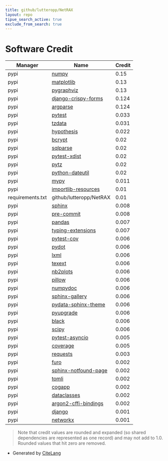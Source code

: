 ```yaml
---
title: github/lutteropp/NetRAX
layout: repo
tipue_search_active: true
exclude_from_search: true
---
```

# Software Credit

|Manager|Name|Credit|
|-------|----|------|
|pypi|[numpy](https://www.numpy.org)|0.15|
|pypi|[matplotlib](https://matplotlib.org)|0.13|
|pypi|[pygraphviz](http://pygraphviz.github.io)|0.13|
|pypi|[django-crispy-forms](https://github.com/django-crispy-forms/django-crispy-forms)|0.124|
|pypi|[argparse](https://github.com/ThomasWaldmann/argparse/)|0.124|
|pypi|[pytest](https://pypi.org/project/pytest)|0.033|
|pypi|[tzdata](https://github.com/python/tzdata)|0.031|
|pypi|[hypothesis](https://pypi.org/project/hypothesis)|0.022|
|pypi|[bcrypt](https://github.com/pyca/bcrypt/)|0.02|
|pypi|[sqlparse](https://github.com/andialbrecht/sqlparse)|0.02|
|pypi|[pytest-xdist](https://pypi.org/project/pytest-xdist)|0.02|
|pypi|[pytz](https://pypi.org/project/pytz)|0.02|
|pypi|[python-dateutil](https://pypi.org/project/python-dateutil)|0.02|
|pypi|[mypy](https://pypi.org/project/mypy)|0.011|
|pypi|[importlib-resources](https://pypi.org/project/importlib-resources)|0.01|
|requirements.txt|github/lutteropp/NetRAX|0.01|
|pypi|[sphinx](https://pypi.org/project/sphinx)|0.008|
|pypi|[pre-commit](https://pypi.org/project/pre-commit)|0.008|
|pypi|[pandas](https://pandas.pydata.org)|0.007|
|pypi|[typing-extensions](https://pypi.org/project/typing-extensions)|0.007|
|pypi|[pytest-cov](https://github.com/pytest-dev/pytest-cov)|0.006|
|pypi|[pydot](https://pypi.org/project/pydot)|0.006|
|pypi|[lxml](https://pypi.org/project/lxml)|0.006|
|pypi|[texext](https://pypi.org/project/texext)|0.006|
|pypi|[nb2plots](https://pypi.org/project/nb2plots)|0.006|
|pypi|[pillow](https://pypi.org/project/pillow)|0.006|
|pypi|[numpydoc](https://pypi.org/project/numpydoc)|0.006|
|pypi|[sphinx-gallery](https://pypi.org/project/sphinx-gallery)|0.006|
|pypi|[pydata-sphinx-theme](https://pypi.org/project/pydata-sphinx-theme)|0.006|
|pypi|[pyupgrade](https://pypi.org/project/pyupgrade)|0.006|
|pypi|[black](https://pypi.org/project/black)|0.006|
|pypi|[scipy](https://pypi.org/project/scipy)|0.006|
|pypi|[pytest-asyncio](https://pypi.org/project/pytest-asyncio)|0.005|
|pypi|[coverage](https://pypi.org/project/coverage)|0.005|
|pypi|[requests](https://pypi.org/project/requests)|0.003|
|pypi|[furo](https://pypi.org/project/furo)|0.002|
|pypi|[sphinx-notfound-page](https://pypi.org/project/sphinx-notfound-page)|0.002|
|pypi|[tomli](https://pypi.org/project/tomli)|0.002|
|pypi|[cogapp](https://pypi.org/project/cogapp)|0.002|
|pypi|[dataclasses](https://pypi.org/project/dataclasses)|0.002|
|pypi|[argon2-cffi-bindings](https://pypi.org/project/argon2-cffi-bindings)|0.002|
|pypi|[django](https://www.djangoproject.com/)|0.001|
|pypi|[networkx](https://networkx.org/)|0.001|


> Note that credit values are rounded and expanded (so shared dependencies are represented as one record) and may not add to 1.0. Rounded values that hit zero are removed.


- Generated by [CiteLang](https://github.com/vsoch/citelang)
